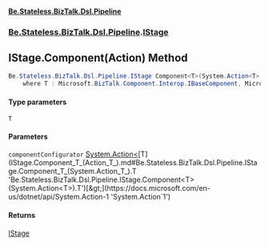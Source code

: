#### [Be.Stateless.BizTalk.Dsl.Pipeline](README.md 'README')
### [Be.Stateless.BizTalk.Dsl.Pipeline](Be.Stateless.BizTalk.Dsl.Pipeline.md 'Be.Stateless.BizTalk.Dsl.Pipeline').[IStage](IStage.md 'Be.Stateless.BizTalk.Dsl.Pipeline.IStage')

## IStage.Component<T>(Action<T>) Method

```csharp
Be.Stateless.BizTalk.Dsl.Pipeline.IStage Component<T>(System.Action<T> componentConfigurator)
    where T : Microsoft.BizTalk.Component.Interop.IBaseComponent, Microsoft.BizTalk.Component.Interop.IPersistPropertyBag;
```
#### Type parameters

<a name='Be.Stateless.BizTalk.Dsl.Pipeline.IStage.Component_T_(System.Action_T_).T'></a>

`T`
#### Parameters

<a name='Be.Stateless.BizTalk.Dsl.Pipeline.IStage.Component_T_(System.Action_T_).componentConfigurator'></a>

`componentConfigurator` [System.Action&lt;](https://docs.microsoft.com/en-us/dotnet/api/System.Action-1 'System.Action`1')[T](IStage.Component_T_(Action_T_).md#Be.Stateless.BizTalk.Dsl.Pipeline.IStage.Component_T_(System.Action_T_).T 'Be.Stateless.BizTalk.Dsl.Pipeline.IStage.Component<T>(System.Action<T>).T')[&gt;](https://docs.microsoft.com/en-us/dotnet/api/System.Action-1 'System.Action`1')

#### Returns
[IStage](IStage.md 'Be.Stateless.BizTalk.Dsl.Pipeline.IStage')
